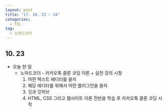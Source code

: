 ```yaml
---
layout: post
title: "17. 10. 23 ~ 24"
categories:
  - TIL
tag:
  - 노마드코더
---
```


## 10. 23
  * 오늘 한 일
    * 노마드코더 - 카카오톡 클론 코딩 이론 + 실전 강의 시청
      1. 어떤 텍스트 에디터를 쓸지
      2. 해당 에디터를 위해서 어떤 플러그인을 쓸지
      3. 깃과 깃허브
      4. HTML, CSS 그리고 웹사이트 이론 전반을 학습 후 카카오톡 클론 코딩 시작
